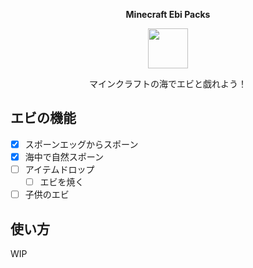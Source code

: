 <p align='center'><b>Minecraft Ebi Packs</b></p>
<p align='center'><img src="https://user-images.githubusercontent.com/100505058/158007609-a9faa758-0884-43cc-bb26-1c14dae814d1.PNG" width="64" /></p>
<p align='center'>マインクラフトの海でエビと戯れよう！</p>

## エビの機能

- [x] スポーンエッグからスポーン
- [x] 海中で自然スポーン
- [ ] アイテムドロップ
  - [ ] エビを焼く
- [ ] 子供のエビ

## 使い方

WIP


